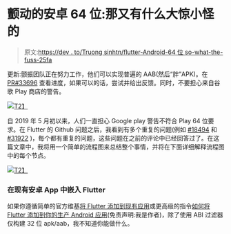 # 颤动的安卓 64 位:那又有什么大惊小怪的

> 原文:[https://dev . to/Truong sinhtn/flutter-Android-64 位 so-what-the-fuss-25fa](https://dev.to/truongsinhtn/flutter-android-64-bit-so-what-the-fuss-25fa)

更新:颤振团队正在努力工作，他们可以实现普遍的 AAB(然后“胖”APK)。在 [PR#33696](https://github.com/flutter/flutter/pull/33696) 查看进度，如果可以的话，尝试并给出反馈。同时，不要担心来自谷歌 Play 商店的警告。

[![](../Images/1562aca53877d1ef82fcae865984c517.png)T2】](https://res.cloudinary.com/practicaldev/image/fetch/s--VgXEMG_Z--/c_limit%2Cf_auto%2Cfl_progressive%2Cq_auto%2Cw_880/https://cdn-images-1.medium.com/max/283/1%2Ae7UDNZHcJEl0GTy9fiNJ7A.jpeg)

自 2019 年 5 月初以来，人们一直担心 Google play 警告不符合 Play 64 位要求。在 Flutter 的 Github 问题之后，我看到有多个重复的问题(例如 [#18494](https://github.com/flutter/flutter/issues/18494) 和 [#31922](https://github.com/flutter/flutter/issues/31922) )，每个都有重复的问题，这些问题在之前的评论中已经回答过了。在这篇文章中，我将用一个简单的流程图来总结整个事情，并将在下面详细解释流程图中的每个节点。

[![](../Images/0fc595b249d2cbc4ec1d46b97033f2d6.png)T2】](https://res.cloudinary.com/practicaldev/image/fetch/s--3pCXuyKr--/c_limit%2Cf_auto%2Cfl_progressive%2Cq_auto%2Cw_880/https://cdn-images-1.medium.com/max/806/1%2AAwm6pB8jR3wGdHMC4DsatQ.png)

### [](#embedded-flutter-in-existing-android-app)在现有安卓 App 中嵌入 Flutter

如果你遵循简单的官方维基[将 Flutter 添加到现有应用](https://github.com/flutter/flutter/wiki/Add-Flutter-to-existing-apps)或更高级的指令[如何将 Flutter 添加到你的生产 Android 应用](https://hackernoon.com/how-to-add-flutter-to-your-production-android-app-4b5150de9e44)(免责声明:我是作者)，除了使用 ABI 过滤器仅构建 32 位 apk/aab，我不知道你能做什么。